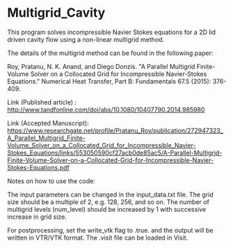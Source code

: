 # Multigrid_Cavity
This program solves incompressible Navier Stokes equations for a 2D lid driven cavity flow using a non-linear multigrid method. 

The details of the multigrid method can be found in the following paper:

Roy, Pratanu, N. K. Anand, and Diego Donzis. "A Parallel Multigrid Finite-Volume Solver on a Collocated Grid for Incompressible Navier-Stokes Equations." Numerical Heat Transfer, Part B: Fundamentals 67.5 (2015): 376-409.

Link (Published article) : http://www.tandfonline.com/doi/abs/10.1080/10407790.2014.985980

Link (Accepted Manuscript): https://www.researchgate.net/profile/Pratanu_Roy/publication/272947323_A_Parallel_Multigrid_Finite-Volume_Solver_on_a_Collocated_Grid_for_Incompressible_Navier-Stokes_Equations/links/553050590cf27acb0de85ac5/A-Parallel-Multigrid-Finite-Volume-Solver-on-a-Collocated-Grid-for-Incompressible-Navier-Stokes-Equations.pdf

Notes on how to use the code:

The input parameters can be changed in the input_data.txt file. The grid size should be a multiple of 2, e.g. 128, 256, and so on. 
The number of multigrid levels (num_level) should be increased by 1 with successive increase in grid size. 

For postprocessing, set the write_vtk flag to .true. and the output will be written in VTR/VTK format. The .visit file can be loaded in Visit.
